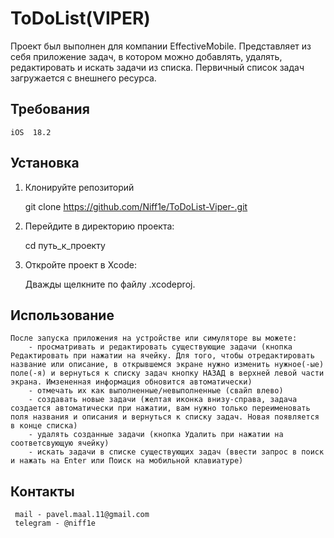 
# ToDoList(VIPER)

Проект был выполнен для компании EffectiveMobile. Представляет из себя приложение задач, в котором можно добавлять, удалять, редактировать и искать задачи из списка. Первичный список задач загружается с внешнего ресурса.

## Требования

    iOS  18.2

## Установка

1. Клонируйте репозиторий

    git clone https://github.com/Niff1e/ToDoList-Viper-.git
   
2. Перейдите в директорию проекта:

    cd путь_к_проекту
    
3. Откройте проект в Xcode:

    Дважды щелкните по файлу .xcodeproj.

## Использование
    
    После запуска приложения на устройстве или симуляторе вы можете:
        - просматривать и редактировать существующие задачи (кнопка Редактировать при нажатии на ячейку. Для того, чтобы отредактировать название или описание, в открывшемся экране нужно изменить нужное(-ые) поле(-я) и вернуться к списку задач кнопку НАЗАД в верхней левой части экрана. Имзененная информация обновится автоматически)
        - отмечать их как выполненные/невыполненные (свайп влево)
        - создавать новые задачи (желтая иконка внизу-справа, задача создается автоматически при нажатии, вам нужно только переименовать поля названия и описания и вернуться к списку задач. Новая появляется в конце списка)
        - удалять созданные задачи (кнопка Удалить при нажатии на соответсвующую ячейку)
        - искать задачи в списке существующих задач (ввести запрос в поиск и нажать на Enter или Поиск на мобильной клавиатуре)
        

## Контакты

     mail - pavel.maal.11@gmail.com
     telegram - @niff1e
